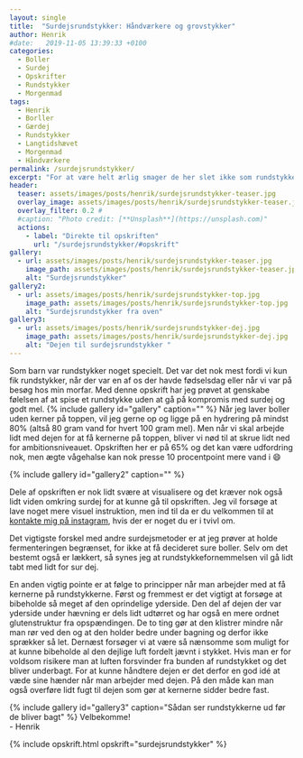 ```yaml
---
layout: single
title:  "Surdejsrundstykker: Håndværkere og grovstykker"
author: Henrik
#date:   2019-11-05 13:39:33 +0100
categories:  
  - Boller 
  - Surdej
  - Opskrifter  
  - Rundstykker
  - Morgenmad
tags: 
  - Henrik
  - Borller
  - Gærdej
  - Rundstykker
  - Langtidshævet
  - Morgenmad
  - Håndværkere
permalink: /surdejsrundstykker/
excerpt: "For at være helt ærlig smager de her slet ikke som rundstykker fra bageren. Men for at være helt ærlig skal de helst også smage af noget helt andet. Her får du følelsen af at sætte tænderne i et rundstykke, men smagen af at spise GODT brød."
header:
  teaser: assets/images/posts/henrik/surdejsrundstykker-teaser.jpg
  overlay_image: assets/images/posts/henrik/surdejsrundstykker-teaser.jpg
  overlay_filter: 0.2 # 
  #caption: "Photo credit: [**Unsplash**](https://unsplash.com)"
  actions:
    - label: "Direkte til opskriften"
      url: "/surdejsrundstykker/#opskrift"
gallery:
  - url: assets/images/posts/henrik/surdejsrundstykker-teaser.jpg
    image_path: assets/images/posts/henrik/surdejsrundstykker-teaser.jpg
    alt: "Surdejsrundstykker" 
gallery2:
  - url: assets/images/posts/henrik/surdejsrundstykker-top.jpg
    image_path: assets/images/posts/henrik/surdejsrundstykker-top.jpg
    alt: "Surdejsrundstykker fra oven"
gallery3:
  - url: assets/images/posts/henrik/surdejsrundstykker-dej.jpg
    image_path: assets/images/posts/henrik/surdejsrundstykker-dej.jpg
    alt: "Dejen til surdejsrundstykker "
---
```

Som barn var rundstykker noget specielt. Det var det nok mest fordi vi kun fik rundstykker, når der var en af os der havde fødselsdag eller når vi var på besøg hos min morfar.
Med denne opskrift har jeg prøvet at genskabe følelsen af at spise et rundstykke uden at gå på kompromis med surdej og godt mel.
{% include gallery id="gallery"  caption="" %}
Når jeg laver boller uden kerner på toppen, vil jeg gerne op og ligge på en hydrering på mindst 80% (altså 80 gram vand for hvert 100 gram mel). Men når vi skal arbejde lidt med dejen for at få kernerne på toppen, bliver vi nød til at skrue lidt ned for ambitionsniveauet. Opskriften her er på 65% og det kan være udfordring nok, men ægte vågehalse kan nok presse 10 procentpoint mere vand i :smile:

{% include gallery id="gallery2"  caption="" %}

Dele af opskriften er nok lidt svære at visualisere og det kræver nok også lidt viden omkring surdej for at kunne gå til opskriften. Jeg vil forsøge at lave noget mere visuel instruktion, men ind til da er du velkommen til at [kontakte mig på instagram](https://www.instagram.com/dejogmig/), hvis der er noget du er i tvivl om. 

Det vigtigste forskel med andre surdejsmetoder er at jeg prøver at holde fermenteringen begrænset, for ikke at få decideret sure boller. Selv om det bestemt også er lækkert, så synes jeg at rundstykkefornemmelsen vil gå lidt tabt med lidt for sur dej.

En anden vigtig pointe er at følge to principper når man arbejder med at få kernerne på rundstykkerne. Først og fremmest er det vigtigt at forsøge at bibeholde så meget af den oprindelige yderside. Den del af dejen der var yderside under hævning er dels lidt udtørret og har også en mere ordnet glutenstruktur fra opspændingen. De to ting gør at den klistrer mindre når man rør ved den og at den holder bedre under bagning og derfor ikke sprækker så let. Dernæst forsøger vi at være så nænsomme som muligt for at kunne bibeholde al den dejlige luft fordelt jævnt i stykket. Hvis man er for voldsom risikere man at luften forsvinder fra bunden af rundstykket og det bliver underbagt. For at kunne håndtere dejen er det derfor en god idé at væde sine hænder når man arbejder med dejen. På den måde kan man også overføre lidt fugt til dejen som gør at kernerne sidder bedre fast.

{% include gallery id="gallery3"  caption="Sådan ser rundstykkerne ud før de bliver bagt" %}
Velbekomme!  
\- Henrik 

{% include opskrift.html opskrift="surdejsrundstykker" %}


[briocheburgerboller]: /Briocheburgerboller-med-Tangzhong/
[valdemarsro-fiskeburger]: https://www.valdemarsro.dk/fiskeburger-med-krydderurte-dressing/
[instragram2]: https://www.instagram.com/dejogmig/